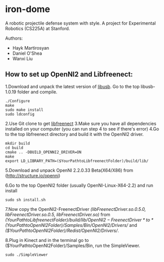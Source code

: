 iron-dome
=========

A robotic projectile defense system with style. A project for Experimental Robotics (CS225A) at Stanford.

Authors:

 * Hayk Martirosyan
 * Daniel O'Shea
 * Wanxi Liu

How to set up OpenNI2 and Libfreenect:
---------------------------------------

1.Download and unpack the latest version of
[libusb](http://sourceforge.net/projects/libusb/files/libusb-1.0/libusb-1.0.19/libusb-1.0.19.tar.bz2/download).
Go to the top libusb-1.0.19 folder and compile.

    ./Configure
    make
    sudo make install
    sudo ldconfig

2.Use Git clone to get [libfreenect](https://github.com/OpenKinect/libfreenect)
3.Make sure you have all dependencies installed on your computer (you can run step 4 to see if there's error)
4.Go to the top libfreenect directory and build it with the OpenNI2 driver.

    mkdir build
    cd build
    cmake .. -DBUILD_OPENNI2_DRIVER=ON
    make
    export LD_LIBRARY_PATH=($YourPathtoLibfreenectFolder)/build/lib/

5.Download and unpack OpenNI 2.2.0.33 Beta(X64/X86) from (http://structure.io/openni)

6.Go to the top OpenNI2 folder (usually OpenNI-Linux-X64-2.2) and run install

    sudo sh install.sh

7.Now copy the OpenNI2-FreenectDriver *(libFreenectDriver.so.0.5.0, libFreenectDriver.so.0.5, libFreenectDriver.so)*
    from *($YourPathtoLibfreenectFolder)/build/lib/OpenNI2-FreenectDriver* to 
   *($YourPathtoOpenNI2Folder)/Samples/Bin/OpenNI2/Drivers/* and 
   *($YourPathtoOpenNI2Folder)/Redist/OpenNI2/Drivers/*.

8.Plug in Kinect and in the terminal go to ($YourPathtoOpenNI2Folder)/Samples/Bin, run the SimpleViewer.

    sudo ./SimpleViewer
